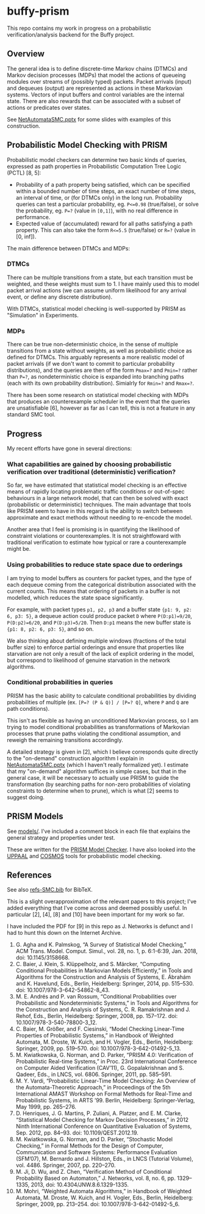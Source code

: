 # buffy-prism

This repo contains my work in progress on a probabilistic verification/analysis backend for the Buffy project.

## Overview
The general idea is to define discrete-time Markov chains (DTMCs) and Markov decision processes (MDPs) that model the actions of queueing modules over streams of (possibly typed) packets. Packet arrivals (input) and dequeues (output) are represented as actions in these Markovian systems. Vectors of input buffers and control variables are the internal state. There are also rewards that can be associated with a subset of actions or predicates over states.

See [NetAutomataSMC.pptx](/NetAutomataSMC.pptx) for some slides with examples of this construction.

## Probabilistic Model Checking with PRISM
Probabilistic model checkers can determine two basic kinds of queries, expressed as path properties in Probabilistic Computation Tree Logic (PCTL) [8, 5]:
- Probability of a path property being satisfied, which can be specified within a bounded number of time steps, an exact number of time steps, an interval of time, or (for DTMCs only) in the long run. Probability queries can test a particular probability, eg. `P<=0.98` (true/false), or solve the probability, eg. `P=?` (value in `[0,1]`), with no real difference in performance.
- Expected value of (accumulated) reward for all paths satisfying a path property. This can also take the form `R<=5.5` (true/false) or `R=?` (value in [0, inf]).

The main difference between DTMCs and MDPs: 

### DTMCs
There can be multiple transitions from a state, but each transition must be weighted, and these weights must sum to 1. I have mainly used this to model packet arrival actions (we can assume uniform likelihood for any arrival event, or define any discrete distribution). 

With DTMCs, statistical model checking is well-supported by PRISM as "Simulation" in Experiments.

### MDPs 
There can be true non-deterministic choice, in the sense of multiple transitions from a state without weights, as well as probabilistic choice as defined for DTMCs. This arguably represents a more realistic model of packet arrivals (if we don't want to commit to particular probability distributions), and the queries are then of the form `Pmax=?` and `Pmin=?` rather than `P=?`, as nondeterministic choice is expanded into branching paths (each with its own probability distribution). Simialrly for `Rmin=?` and `Rmax=?`. 

There has been some research on statistical model checking with MDPs that produces an counterexample scheduler in the event that the queries are unsatisfiable [6], however as far as I can tell, this is not a feature in any standard SMC tool.

## Progress
My recent efforts have gone in several directions:

### What capabilities are gained by choosing probabilistic verification over traditional (deterministic) verification?
So far, we have estimated that statistical model checking is an effective means of rapidly locating problematic traffic conditions or out-of-spec behaviours in a large network model, that can then be solved with exact (probabilistic or deterministic) techniques. The main advantage that tools like PRISM seem to have in this regard is the ability to switch between approximate and exact methods without needing to re-encode the model.

Another area that I feel is promising is in quantifying the likelihood of constraint violations or counterexamples. It is not straightfoward with traditional verification to estimate how typical or rare a counterexample might be.

### Using probabilities to reduce state space due to orderings
I am trying to model buffers as counters for packet types, and the type of each dequeue coming from the categorical distribution associated with the current counts. This means that ordering of packets in a buffer is not modelled, which reduces the state space significantly. 

For example, with packet types `p1, p2, p3` and a buffer state `{p1: 9, p2: 6, p3: 5}`, a dequeue action could produce packet `D` where `P(D:p1)=9/20`, `P(D:p2)=6/20`, and `P(D:p3)=5/20`. Then `D:p1` means the new buffer state is `{p1: 8, p2: 6, p3: 5}`, and so on.

We also thinking about defining multiple windows (fractions of the total buffer size) to enforce partial orderings and ensure that properties like starvation are not only a result of the lack of explicit ordering in the model, but correspond to likelihood of genuine starvation in the network algorithms.

### Conditional probabilities in queries
PRISM has the basic ability to calculate conditional probabilities by dividing probabilities of multiple (ex. `[P=? (P & Q)] / [P=? Q]`, where `P` and `Q` are path conditions).

This isn't as flexible as having an unconditioned Markovian process, so I am trying to model conditional probabilities as transformations of Markovian processes that prune paths violating the conditional assumption, and reweigh the remaining transitions accordingly. 

A detailed strategy is given in [2], which I believe corresponds quite directly to the "on-demand" construction algorithm I explain in [NetAutomataSMC.pptx](/NetAutomataSMC.pptx) (which I haven't really formalized yet). I estimate that my "on-demand" algorithm suffices in simple cases, but that in the general case, it will be necessary to actually use PRISM to guide the transformation (by searching paths for non-zero probabilities of violating constraints to determine when to prune), which is what [2] seems to suggest doing.

## PRISM Models

See [models/](/models/). I've included a comment block in each file that explains the general strategy and properties under test.

These are written for the [PRISM Model Checker](https://www.prismmodelchecker.org/). I have also looked into the [UPPAAL](https://uppaal.org/) and [COSMOS](https://cosmos.lacl.fr/) tools for probabilistic model checking.

## References

See also [refs-SMC.bib](/refs-SMC.bib) for BibTeX.

This is a slight overapproximation of the relevant papers to this project; I've added everything that I've come across and deemed possibly useful. In particular [2], [4], [8] and [10] have been important for my work so far.

I have included the PDF for [9] in this repo as J. Networks is defunct and I had to hunt this down on the Internet Archive.

1. G. Agha and K. Palmskog, “A Survey of Statistical Model Checking,” ACM Trans. Model. Comput. Simul., vol. 28, no. 1, p. 6:1-6:39, Jan. 2018, doi: 10.1145/3158668.
2. C. Baier, J. Klein, S. Klüppelholz, and S. Märcker, “Computing Conditional Probabilities in Markovian Models Efficiently,” in Tools and Algorithms for the Construction and Analysis of Systems, E. Ábrahám and K. Havelund, Eds., Berlin, Heidelberg: Springer, 2014, pp. 515–530. doi: 10.1007/978-3-642-54862-8_43.
3. M. E. Andrés and P. van Rossum, “Conditional Probabilities over Probabilistic and Nondeterministic Systems,” in Tools and Algorithms for the Construction and Analysis of Systems, C. R. Ramakrishnan and J. Rehof, Eds., Berlin, Heidelberg: Springer, 2008, pp. 157–172. doi: 10.1007/978-3-540-78800-3_12.
4. C. Baier, M. Größer, and F. Ciesinski, “Model Checking Linear-Time Properties of Probabilistic Systems,” in Handbook of Weighted Automata, M. Droste, W. Kuich, and H. Vogler, Eds., Berlin, Heidelberg: Springer, 2009, pp. 519–570. doi: 10.1007/978-3-642-01492-5_13.
5. M. Kwiatkowska, G. Norman, and D. Parker, “PRISM 4.0: Verification of Probabilistic Real-time Systems,” in Proc. 23rd International Conference on Computer Aided Verification (CAV’11), G. Gopalakrishnan and S. Qadeer, Eds., in LNCS, vol. 6806. Springer, 2011, pp. 585–591.
6. M. Y. Vardi, “Probabilistic Linear-Time Model Checking: An Overview of the Automata-Theoretic Approach,” in Proceedings of the 5th International AMAST Workshop on Formal Methods for Real-Time and Probabilistic Systems, in ARTS ’99. Berlin, Heidelberg: Springer-Verlag, May 1999, pp. 265–276.
7. D. Henriques, J. G. Martins, P. Zuliani, A. Platzer, and E. M. Clarke, “Statistical Model Checking for Markov Decision Processes,” in 2012 Ninth International Conference on Quantitative Evaluation of Systems, Sep. 2012, pp. 84–93. doi: 10.1109/QEST.2012.19.
8. M. Kwiatkowska, G. Norman, and D. Parker, “Stochastic Model Checking,” in Formal Methods for the Design of Computer, Communication and Software Systems: Performance Evaluation (SFM’07), M. Bernardo and J. Hillston, Eds., in LNCS (Tutorial Volume), vol. 4486. Springer, 2007, pp. 220–270.
9. M. Ji, D. Wu, and Z. Chen, “Verification Method of Conditional Probability Based on Automaton,” J. Networks, vol. 8, no. 6, pp. 1329–1335, 2013, doi: 10.4304/JNW.8.6.1329-1335.
10. M. Mohri, “Weighted Automata Algorithms,” in Handbook of Weighted Automata, M. Droste, W. Kuich, and H. Vogler, Eds., Berlin, Heidelberg: Springer, 2009, pp. 213–254. doi: 10.1007/978-3-642-01492-5_6.

